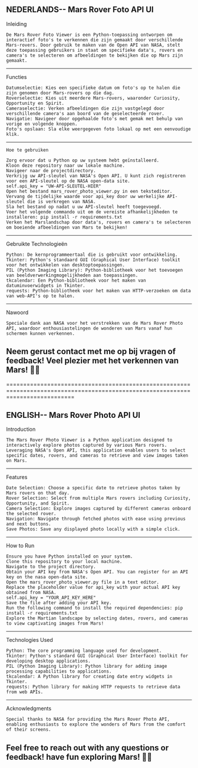 NEDERLANDS-- Mars Rover Foto API UI
--------------------------------------------------------------------------------------------------------------------------------
Inleiding

    De Mars Rover Foto Viewer is een Python-toepassing ontworpen om interactief foto's te verkennen die zijn gemaakt door verschillende Mars-rovers. Door gebruik te maken van de Open API van NASA, stelt deze toepassing gebruikers in staat om specifieke data's, rovers en camera's te selecteren om afbeeldingen te bekijken die op Mars zijn gemaakt.
--------------------------------------------------------------------------------------------------------------------------------
Functies

    Datumselectie: Kies een specifieke datum om foto's op te halen die zijn genomen door Mars-rovers op die dag.
    Roverselectie: Kies uit meerdere Mars-rovers, waaronder Curiosity, Opportunity en Spirit.
    Cameraselectie: Verken afbeeldingen die zijn vastgelegd door verschillende camera's aan boord van de geselecteerde rover.
    Navigatie: Navigeer door opgehaalde foto's met gemak met behulp van vorige en volgende knoppen.
    Foto's opslaan: Sla elke weergegeven foto lokaal op met een eenvoudige klik.
--------------------------------------------------------------------------------------------------------------------------------
    Hoe te gebruiken

    Zorg ervoor dat u Python op uw systeem hebt geïnstalleerd.
    Kloon deze repository naar uw lokale machine.
    Navigeer naar de projectdirectory.
    Verkrijg uw API-sleutel van NASA's Open API. U kunt zich registreren voor een API-sleutel op de NASA open-data site.
    self.api_key = "UW-API-SLEUTEL-HIER"
    Open het bestand mars_rover_photo_viewer.py in een teksteditor.
    Vervang de tijdelijke waarde voor api_key door uw werkelijke API-sleutel die is verkregen van NASA.
    Sla het bestand op nadat u uw API-sleutel heeft toegevoegd.
    Voer het volgende commando uit om de vereiste afhankelijkheden te installeren: pip install -r requirements.txt
    Verken het Marslandschap door data's, rovers en camera's te selecteren om boeiende afbeeldingen van Mars te bekijken!
--------------------------------------------------------------------------------------------------------------------------------
Gebruikte Technologieën

    Python: De kernprogrammeertaal die is gebruikt voor ontwikkeling.
    Tkinter: Python's standaard GUI (Graphical User Interface) toolkit voor het ontwikkelen van desktoptoepassingen.
    PIL (Python Imaging Library): Python-bibliotheek voor het toevoegen van beeldverwerkingmogelijkheden aan toepassingen.
    tkcalendar: Een Python-bibliotheek voor het maken van datuminvoerwidgets in Tkinter.
    requests: Python-bibliotheek voor het maken van HTTP-verzoeken om data van web-API's op te halen.
--------------------------------------------------------------------------------------------------------------------------------
Nawoord

    Speciale dank aan NASA voor het verstrekken van de Mars Rover Photo API, waardoor enthousiastelingen de wonderen van Mars vanaf hun schermen kunnen verkennen.

Neem gerust contact met me op bij vragen of feedback! Veel plezier met het verkennen van Mars! 🚀🔭
--------------------------------------------------------------------------------------------------------------------------------

================================================================================================================================

ENGLISH-- Mars Rover Photo API UI
--------------------------------------------------------------------------------------------------------------------------------
Introduction

    The Mars Rover Photo Viewer is a Python application designed to interactively explore photos captured by various Mars rovers. Leveraging NASA's Open API, this application enables users to select specific dates, rovers, and cameras to retrieve and view images taken on Mars.
--------------------------------------------------------------------------------------------------------------------------------
Features

    Date Selection: Choose a specific date to retrieve photos taken by Mars rovers on that day.
    Rover Selection: Select from multiple Mars rovers including Curiosity, Opportunity, and Spirit.
    Camera Selection: Explore images captured by different cameras onboard the selected rover.
    Navigation: Navigate through fetched photos with ease using previous and next buttons.
    Save Photos: Save any displayed photo locally with a simple click.
--------------------------------------------------------------------------------------------------------------------------------
How to Run

    Ensure you have Python installed on your system.
    Clone this repository to your local machine.
    Navigate to the project directory.
    Obtain your API key from NASA's Open API. You can register for an API key on the nasa open-data site.
    Open the mars_rover_photo_viewer.py file in a text editor.
    Replace the placeholder value for api_key with your actual API key obtained from NASA.
    self.api_key = "YOUR_API_KEY_HERE"
    Save the file after adding your API key.
    Run the following command to install the required dependencies: pip install -r requirements.txt
    Explore the Martian landscape by selecting dates, rovers, and cameras to view captivating images from Mars!
--------------------------------------------------------------------------------------------------------------------------------
Technologies Used

    Python: The core programming language used for development.
    Tkinter: Python's standard GUI (Graphical User Interface) toolkit for developing desktop applications.
    PIL (Python Imaging Library): Python library for adding image processing capabilities to applications.
    tkcalendar: A Python library for creating date entry widgets in Tkinter.
    requests: Python library for making HTTP requests to retrieve data from web APIs.
--------------------------------------------------------------------------------------------------------------------------------
Acknowledgments

    Special thanks to NASA for providing the Mars Rover Photo API, enabling enthusiasts to explore the wonders of Mars from the comfort of their screens.

Feel free to reach out with any questions or feedback! have fun exploring Mars! 🚀🔭
--------------------------------------------------------------------------------------------------------------------------------
